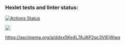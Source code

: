 ### Hexlet tests and linter status:
[![Actions Status](https://github.com/BeMyHoney-ru/frontend-project-44/actions/workflows/hexlet-check.yml/badge.svg)](https://github.com/BeMyHoney-ru/frontend-project-44/actions)

<a href="https://codeclimate.com/github/BeMyHoney-ru/frontend-project-44/maintainability"><img src="https://api.codeclimate.com/v1/badges/0def11d606d018c0025d/maintainability" /></a>


<a>https://asciinema.org/a/ddxx5Ke4L7AJAP2qc3VIEjWwq</a>
